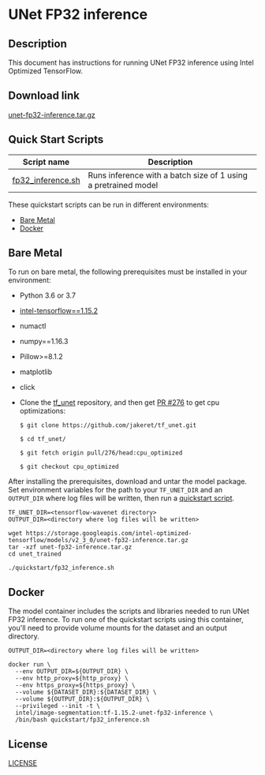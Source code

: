 <!--- 0. Title -->
# UNet FP32 inference

<!-- 10. Description -->
## Description

This document has instructions for running UNet FP32 inference using
Intel Optimized TensorFlow.

<!--- 20. Download link -->
## Download link

[unet-fp32-inference.tar.gz](https://storage.googleapis.com/intel-optimized-tensorflow/models/v2_3_0/unet-fp32-inference.tar.gz)

<!--- 40. Quick Start Scripts -->
## Quick Start Scripts

| Script name | Description |
|-------------|-------------|
| [fp32_inference.sh](fp32_inference.sh) | Runs inference with a batch size of 1 using a pretrained model |

These quickstart scripts can be run in different environments:
* [Bare Metal](#bare-metal)
* [Docker](#docker)

<!--- 50. Bare Metal -->
## Bare Metal

To run on bare metal, the following prerequisites must be installed in your environment:
* Python 3.6 or 3.7
* [intel-tensorflow==1.15.2](https://pypi.org/project/intel-tensorflow/1.15.2/1.15.2/)
* numactl
* numpy==1.16.3
* Pillow>=8.1.2
* matplotlib
* click
* Clone the [tf_unet](https://github.com/jakeret/tf_unet) repository,
   and then get [PR #276](https://github.com/jakeret/tf_unet/pull/276)
   to get cpu optimizations:

   ```
   $ git clone https://github.com/jakeret/tf_unet.git

   $ cd tf_unet/

   $ git fetch origin pull/276/head:cpu_optimized

   $ git checkout cpu_optimized
   ``` 

After installing the prerequisites, download and untar the model package.
Set environment variables for the path to your `TF_UNET_DIR` and an `OUTPUT_DIR` where log files will be written, then run a 
[quickstart script](#quick-start-scripts).

```
TF_UNET_DIR=<tensorflow-wavenet directory>
OUTPUT_DIR=<directory where log files will be written>

wget https://storage.googleapis.com/intel-optimized-tensorflow/models/v2_3_0/unet-fp32-inference.tar.gz
tar -xzf unet-fp32-inference.tar.gz
cd unet_trained

./quickstart/fp32_inference.sh
```

<!--- 60. Docker -->
## Docker

The model container includes the scripts and libraries needed to run 
UNet FP32 inference. To run one of the quickstart scripts 
using this container, you'll need to provide volume mounts for the dataset 
and an output directory.

```
OUTPUT_DIR=<directory where log files will be written>

docker run \
  --env OUTPUT_DIR=${OUTPUT_DIR} \
  --env http_proxy=${http_proxy} \
  --env https_proxy=${https_proxy} \
  --volume ${DATASET_DIR}:${DATASET_DIR} \
  --volume ${OUTPUT_DIR}:${OUTPUT_DIR} \
  --privileged --init -t \
  intel/image-segmentation:tf-1.15.2-unet-fp32-inference \
  /bin/bash quickstart/fp32_inference.sh
```

<!--- 80. License -->
## License

[LICENSE](/LICENSE)

